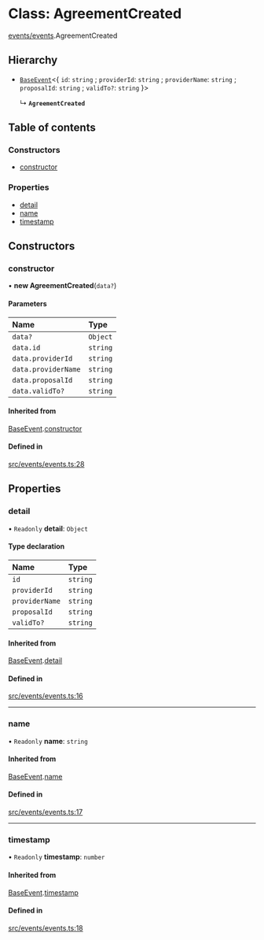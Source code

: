 # Class: AgreementCreated

[events/events](../modules/events_events).AgreementCreated

## Hierarchy

- [`BaseEvent`](events_events.BaseEvent)<{ `id`: `string` ; `providerId`: `string` ; `providerName`: `string` ; `proposalId`: `string` ; `validTo?`: `string`  }\>

  ↳ **`AgreementCreated`**

## Table of contents

### Constructors

- [constructor](events_events.AgreementCreated#constructor)

### Properties

- [detail](events_events.AgreementCreated#detail)
- [name](events_events.AgreementCreated#name)
- [timestamp](events_events.AgreementCreated#timestamp)

## Constructors

### constructor

• **new AgreementCreated**(`data?`)

#### Parameters

| Name | Type |
| :------ | :------ |
| `data?` | `Object` |
| `data.id` | `string` |
| `data.providerId` | `string` |
| `data.providerName` | `string` |
| `data.proposalId` | `string` |
| `data.validTo?` | `string` |

#### Inherited from

[BaseEvent](events_events.BaseEvent).[constructor](events_events.BaseEvent#constructor)

#### Defined in

[src/events/events.ts:28](https://github.com/golemfactory/golem-js/blob/cbc3a8c/src/events/events.ts#L28)

## Properties

### detail

• `Readonly` **detail**: `Object`

#### Type declaration

| Name | Type |
| :------ | :------ |
| `id` | `string` |
| `providerId` | `string` |
| `providerName` | `string` |
| `proposalId` | `string` |
| `validTo?` | `string` |

#### Inherited from

[BaseEvent](events_events.BaseEvent).[detail](events_events.BaseEvent#detail)

#### Defined in

[src/events/events.ts:16](https://github.com/golemfactory/golem-js/blob/cbc3a8c/src/events/events.ts#L16)

___

### name

• `Readonly` **name**: `string`

#### Inherited from

[BaseEvent](events_events.BaseEvent).[name](events_events.BaseEvent#name)

#### Defined in

[src/events/events.ts:17](https://github.com/golemfactory/golem-js/blob/cbc3a8c/src/events/events.ts#L17)

___

### timestamp

• `Readonly` **timestamp**: `number`

#### Inherited from

[BaseEvent](events_events.BaseEvent).[timestamp](events_events.BaseEvent#timestamp)

#### Defined in

[src/events/events.ts:18](https://github.com/golemfactory/golem-js/blob/cbc3a8c/src/events/events.ts#L18)
